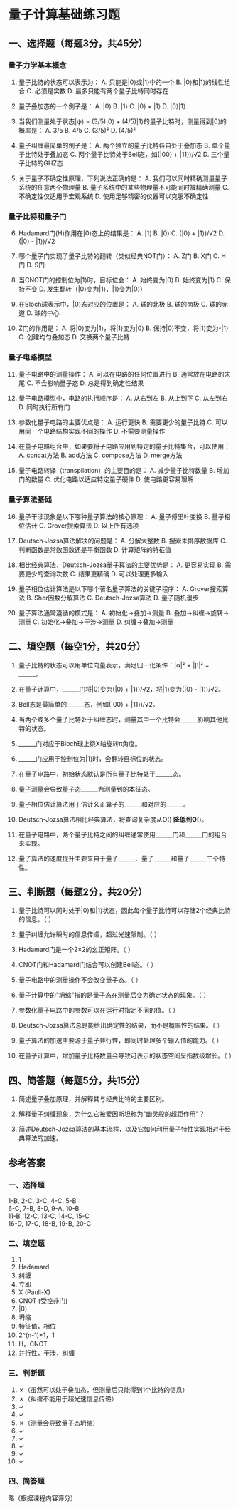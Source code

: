 # 量子计算基础练习题

## 一、选择题（每题3分，共45分）

### 量子力学基本概念

1. 量子比特的状态可以表示为：
   A. 只能是|0⟩或|1⟩中的一个
   B. |0⟩和|1⟩的线性组合
   C. 必须是实数
   D. 最多只能有两个量子比特同时存在

2. 量子叠加态的一个例子是：
   A. |0⟩
   B. |1⟩
   C. |0⟩ + |1⟩
   D. |0⟩|1⟩

3. 当我们测量处于状态|ψ⟩ = (3/5)|0⟩ + (4/5)|1⟩的量子比特时，测量得到|0⟩的概率是：
   A. 3/5
   B. 4/5
   C. (3/5)²
   D. (4/5)²

4. 量子纠缠最简单的例子是：
   A. 两个独立的量子比特各自处于叠加态
   B. 单个量子比特处于叠加态
   C. 两个量子比特处于Bell态，如(|00⟩ + |11⟩)/√2
   D. 三个量子比特的GHZ态

5. 关于量子不确定性原理，下列说法正确的是：
   A. 我们可以同时精确测量量子系统的任意两个物理量
   B. 量子系统中的某些物理量不可能同时被精确测量
   C. 不确定性仅适用于宏观系统
   D. 使用足够精密的仪器可以克服不确定性

### 量子比特和量子门

6. Hadamard门(H)作用在|0⟩态上的结果是：
   A. |1⟩
   B. |0⟩
   C. (|0⟩ + |1⟩)/√2
   D. (|0⟩ - |1⟩)/√2

7. 哪个量子门实现了量子比特的翻转（类似经典NOT门）：
   A. Z门
   B. X门
   C. H门
   D. S门

8. 当CNOT门的控制位为|1⟩时，目标位会：
   A. 始终变为|0⟩
   B. 始终变为|1⟩
   C. 保持不变
   D. 发生翻转（|0⟩变为|1⟩，|1⟩变为|0⟩）

9. 在Bloch球表示中，|0⟩态对应的位置是：
   A. 球的北极
   B. 球的南极
   C. 球的赤道
   D. 球的中心

10. Z门的作用是：
    A. 将|0⟩变为|1⟩，将|1⟩变为|0⟩
    B. 保持|0⟩不变，将|1⟩变为-|1⟩
    C. 创建均匀叠加态
    D. 交换两个量子比特

### 量子电路模型

11. 量子电路中的测量操作：
    A. 可以在电路的任何位置进行
    B. 通常放在电路的末尾
    C. 不会影响量子态
    D. 总是得到确定性结果

12. 量子电路模型中，电路的执行顺序是：
    A. 从右到左
    B. 从上到下
    C. 从左到右
    D. 同时执行所有门

13. 参数化量子电路的主要优点是：
    A. 运行更快
    B. 需要更少的量子比特
    C. 可以用同一个电路结构实现不同的操作
    D. 不需要测量操作

14. 在量子电路组合中，如果要将子电路应用到特定的量子比特集合，可以使用：
    A. concat方法
    B. add方法
    C. compose方法
    D. merge方法

15. 量子电路转译（transpilation）的主要目的是：
    A. 减少量子比特数量
    B. 增加门的数量
    C. 优化电路以适应特定量子硬件
    D. 使电路更容易理解

### 量子算法基础

16. 量子干涉现象是以下哪种量子算法的核心原理：
    A. 量子傅里叶变换
    B. 量子相位估计
    C. Grover搜索算法
    D. 以上所有选项

17. Deutsch-Jozsa算法解决的问题是：
    A. 分解大整数
    B. 搜索未排序数据库
    C. 判断函数是常数函数还是平衡函数
    D. 计算矩阵的特征值

18. 相比经典算法，Deutsch-Jozsa量子算法的主要优势是：
    A. 更容易实现
    B. 需要更少的查询次数
    C. 结果更精确
    D. 可以处理更多输入

19. 量子相位估计算法是以下哪个著名量子算法的关键子程序：
    A. Grover搜索算法
    B. Shor因数分解算法
    C. Deutsch-Jozsa算法
    D. 量子随机漫步

20. 量子算法通常遵循的模式是：
    A. 初始化→叠加→测量
    B. 叠加→纠缠→旋转→测量
    C. 初始化→叠加→干涉→测量
    D. 纠缠→叠加→测量

## 二、填空题（每空1分，共20分）

1. 量子比特的状态可以用单位向量表示，满足归一化条件：|α|² + |β|² = ______。

2. 在量子计算中，______门将|0⟩变为(|0⟩ + |1⟩)/√2，将|1⟩变为(|0⟩ - |1⟩)/√2。

3. Bell态是最简单的______态，例如(|00⟩ + |11⟩)/√2。

4. 当两个或多个量子比特处于纠缠态时，测量其中一个比特会______影响其他比特的状态。

5. ______门对应于Bloch球上绕X轴旋转π角度。

6. ______门应用于控制位为|1⟩时，会翻转目标位的状态。

7. 在量子电路中，初始状态默认是所有量子比特处于______态。

8. 量子测量会导致量子态______为测量到的本征态。

9. 量子相位估计算法用于估计幺正算子的______和对应的______。

10. Deutsch-Jozsa算法相比经典算法，将查询复杂度从O(______) 降低到O(______)。

11. 在量子电路中，两个量子比特之间的纠缠通常使用______门和______门的组合来实现。

12. 量子算法的速度提升主要来自于量子______、量子______和量子______三个特性。

## 三、判断题（每题2分，共20分）

1. 量子比特可以同时处于|0⟩和|1⟩状态，因此每个量子比特可以存储2个经典比特的信息。（ ）

2. 量子纠缠允许瞬时的信息传递，超过光速限制。（ ）

3. Hadamard门是一个2×2的幺正矩阵。（ ）

4. CNOT门和Hadamard门结合可以创建Bell态。（ ）

5. 量子电路中的测量操作不会改变量子态。（ ）

6. 量子计算中的"坍缩"指的是量子态在测量后变为确定状态的现象。（ ）

7. 参数化量子电路中的参数可以在运行时指定不同的值。（ ）

8. Deutsch-Jozsa算法总是能给出确定性的结果，而不是概率性的结果。（ ）

9. 量子算法的加速主要源于量子并行性，即同时处理多个输入值的能力。（ ）

10. 在量子计算中，增加量子比特数量会导致可表示的状态空间呈指数级增长。（ ）

## 四、简答题（每题5分，共15分）

1. 简述量子叠加原理，并解释其与经典比特的主要区别。

2. 解释量子纠缠现象，为什么它被爱因斯坦称为"幽灵般的超距作用"？

3. 简述Deutsch-Jozsa算法的基本流程，以及它如何利用量子特性实现相对于经典算法的加速。

## 参考答案

### 一、选择题
1-B, 2-C, 3-C, 4-C, 5-B  
6-C, 7-B, 8-D, 9-A, 10-B  
11-B, 12-C, 13-C, 14-C, 15-C  
16-D, 17-C, 18-B, 19-B, 20-C

### 二、填空题
1. 1
2. Hadamard
3. 纠缠
4. 立即
5. X (Pauli-X)
6. CNOT (受控非门)
7. |0⟩
8. 坍缩
9. 特征值，相位
10. 2^(n-1)+1，1
11. H，CNOT
12. 并行性，干涉，纠缠

### 三、判断题
1. ✗（虽然可以处于叠加态，但测量后只能得到1个比特的信息）
2. ✗（纠缠不能用于超光速信息传递）
3. ✓
4. ✓
5. ✗（测量会导致量子态坍缩）
6. ✓
7. ✓
8. ✓
9. ✓
10. ✓

### 四、简答题
略（根据课程内容评分） 
